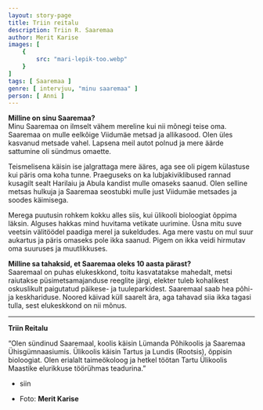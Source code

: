 ```yaml
---
layout: story-page
title: Triin reitalu
description: Triin R. Saaremaa
author: Merit Karise
images: [
    {
        src: "mari-lepik-too.webp"
    }
]
tags: [ Saaremaa ]
genre: [ intervjuu, "minu saaremaa" ]
person: [ Anni ]
---
```


<!-- # {{$doc.title}} -->

**Milline on sinu Saaremaa?** \
Minu Saaremaa on ilmselt vähem mereline kui nii mõnegi teise oma. Saaremaa on mulle eelkõige Viidumäe metsad ja allikasood. Olen üles kasvanud metsade vahel. Lapsena meil autot polnud ja mere äärde sattumine oli sündmus omaette.


Teismelisena käisin ise jalgrattaga mere ääres, aga see oli pigem külastuse kui päris oma koha tunne. Praeguseks on ka lubjakiviklibused rannad kusagilt sealt Harilaiu ja Abula kandist mulle omaseks saanud. Olen selline metsas hulkuja ja Saaremaa seostubki mulle just Viidumäe metsades ja soodes käimisega.

Merega puutusin rohkem kokku alles siis, kui ülikooli bioloogiat õppima läksin. Alguses hakkas mind huvitama vetikate uurimine. Üsna mitu suve veetsin välitöödel paadiga merel ja sukeldudes. Aga mere vastu on mul suur aukartus ja päris omaseks pole ikka saanud. Pigem on ikka veidi hirmutav oma suuruses ja muutlikkuses.

**Milline sa tahaksid, et Saaremaa oleks 10 aasta pärast?** \
Saaremaal on puhas elukeskkond, toitu kasvatatakse mahedalt, metsi raiutakse püsimetsamajanduse reeglite järgi, elekter tuleb kohalikest oskuslikult paigutatud päikese- ja tuuleparkidest. Saaremaal saab hea põhi- ja keskhariduse. Noored käivad küll saarelt ära, aga tahavad siia ikka tagasi tulla, sest elukeskkond on nii mõnus. 


* * *

**Triin Reitalu**

“Olen sündinud Saaremaal, koolis käisin Lümanda Põhikoolis ja Saaremaa Ühisgümnaasiumis. Ülikoolis käisin Tartus ja Lundis (Rootsis), õppisin bioloogiat. Olen erialalt taimeökoloog ja hetkel töötan Tartu Ülikoolis Maastike elurikkuse töörühmas teadurina.” 

<story-author :author="author"></story-author>

<details-wrapper summary="Mis mõtted tekkisid?">

- siin

</details-wrapper>

<details-wrapper summary="Allikad" class="text-sm" icon="icon-park-outline:document-folder">

- Foto: **Merit Karise**

</details-wrapper>
